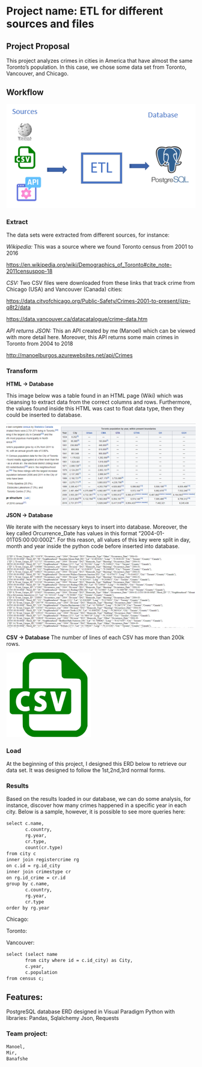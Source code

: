 # Project name: ETL for different sources and files

## Project Proposal

This project analyzes crimes in cities in America that have almost the same Toronto’s population. In this case, we chose some data set from Toronto, Vancouver, and Chicago.

## Workflow

![GitHub Logo](/images/workflow.png)
 

### Extract
The data sets were extracted from different sources, for instance:

*Wikipedia:*  This was a source where we found Toronto census from 2001 to 2016

https://en.wikipedia.org/wiki/Demographics_of_Toronto#cite_note-2011censuspop-18

*CSV:* Two CSV files were downloaded from these links that track crime from Chicago (USA) and Vancouver (Canada) cities:

https://data.cityofchicago.org/Public-Safety/Crimes-2001-to-present/ijzp-q8t2/data

https://data.vancouver.ca/datacatalogue/crime-data.htm

*API returns JSON:* This an API created by me (Manoel) which can be viewed with more detail here. Moreover, this API returns some main crimes in Toronto from 2004 to 2018

http://manoelburgos.azurewebsites.net/api/Crimes

### Transform

**HTML -> Database**

This image below was a table found in an HTML page (Wiki) which was cleansing to extract data from the correct columns and rows. Furthermore, the values found inside this HTML was cast to float data type, then they could be inserted to database.

![GitHub Logo](/images/html.png)
 
**JSON -> Database**

We iterate with the necessary keys to insert into database. Moreover, the key called Orcurrence_Date has values in this format “2004-01-01T05:00:00:000Z”. For this reason, all values of this key were split in day, month and year inside the python code before inserted into database.

![GitHub Logo](/images/json.png)


**CSV -> Database**
The number of lines of each CSV has more than 200k rows.
 
![GitHub Logo](/images/csv.png)


### Load
At the beginning of this project, I designed this ERD below to retrieve our data set.
It was designed to follow the 1st,2nd,3rd normal forms. 
 

### Results
Based on the results loaded in our database, we can do some analysis, for instance, discover how many crimes happened in a specific year in each city.
Below is a sample, however, it is possible to see more queries here:
```
select c.name,
	   c.country,
	   rg.year,
	   cr.type,
	   count(cr.type)
from city c
inner join registercrime rg
on c.id = rg.id_city
inner join crimestype cr
on rg.id_crime = cr.id
group by c.name,
	   c.country,
	   rg.year,
	   cr.type
order by rg.year
```
Chicago:
 

Toronto:
 

Vancouver:

 
```
select (select name
	   from city where id = c.id_city) as City,
	   c.year,
	   c.population
from census c;

```
 

## Features:

PostgreSQL database
ERD designed in Visual Paradigm
Python with libraries:
	Pandas,
	Sqlalchemy
	Json, 
	Requests


### Team project: 
	Manoel,
	Mir,
	Banafshe


